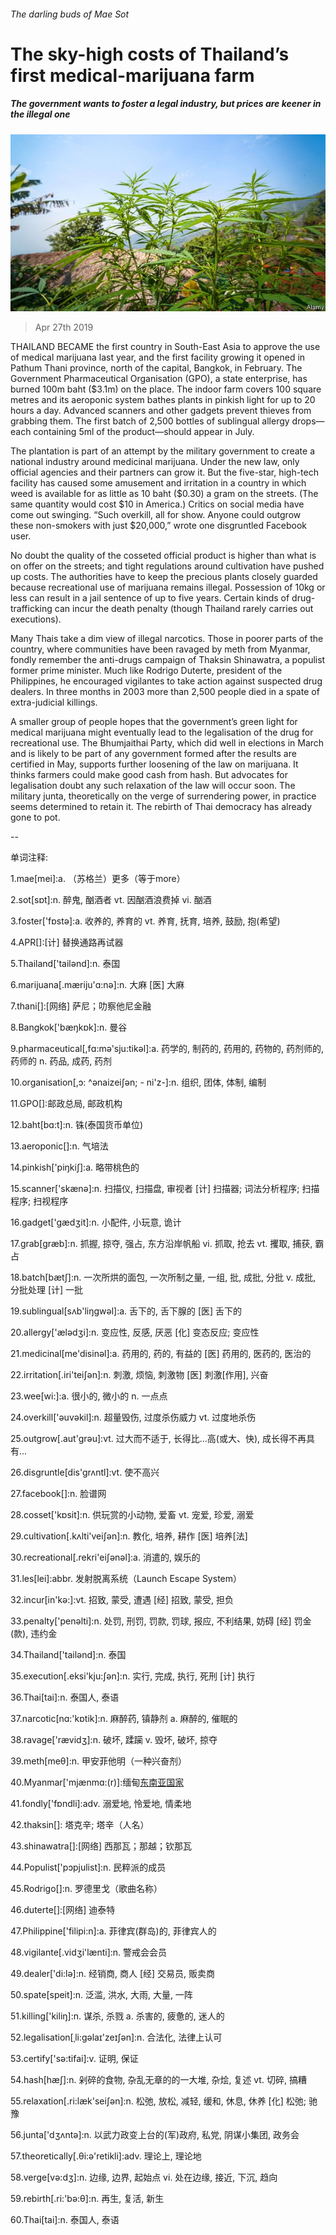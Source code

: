 ###### The darling buds of Mae Sot

# The sky-high costs of Thailand’s first medical-marijuana farm 

##### The government wants to foster a legal industry, but prices are keener in the illegal one 

![image](images/20190427_ASP003_0.jpg) 

> Apr 27th 2019 

THAILAND BECAME the first country in South-East Asia to approve the use of medical marijuana last year, and the first facility growing it opened in Pathum Thani province, north of the capital, Bangkok, in February. The Government Pharmaceutical Organisation (GPO), a state enterprise, has burned 100m baht ($3.1m) on the place. The indoor farm covers 100 square metres and its aeroponic system bathes plants in pinkish light for up to 20 hours a day. Advanced scanners and other gadgets prevent thieves from grabbing them. The first batch of 2,500 bottles of sublingual allergy drops—each containing 5ml of the product—should appear in July. 

The plantation is part of an attempt by the military government to create a national industry around medicinal marijuana. Under the new law, only official agencies and their partners can grow it. But the five-star, high-tech facility has caused some amusement and irritation in a country in which weed is available for as little as 10 baht ($0.30) a gram on the streets. (The same quantity would cost $10 in America.) Critics on social media have come out swinging. “Such overkill, all for show. Anyone could outgrow these non-smokers with just $20,000,” wrote one disgruntled Facebook user. 

No doubt the quality of the cosseted official product is higher than what is on offer on the streets; and tight regulations around cultivation have pushed up costs. The authorities have to keep the precious plants closely guarded because recreational use of marijuana remains illegal. Possession of 10kg or less can result in a jail sentence of up to five years. Certain kinds of drug-trafficking can incur the death penalty (though Thailand rarely carries out executions). 

Many Thais take a dim view of illegal narcotics. Those in poorer parts of the country, where communities have been ravaged by meth from Myanmar, fondly remember the anti-drugs campaign of Thaksin Shinawatra, a populist former prime minister. Much like Rodrigo Duterte, president of the Philippines, he encouraged vigilantes to take action against suspected drug dealers. In three months in 2003 more than 2,500 people died in a spate of extra-judicial killings. 

A smaller group of people hopes that the government’s green light for medical marijuana might eventually lead to the legalisation of the drug for recreational use. The Bhumjaithai Party, which did well in elections in March and is likely to be part of any government formed after the results are certified in May, supports further loosening of the law on marijuana. It thinks farmers could make good cash from hash. But advocates for legalisation doubt any such relaxation of the law will occur soon. The military junta, theoretically on the verge of surrendering power, in practice seems determined to retain it. The rebirth of Thai democracy has already gone to pot. 

-- 

 单词注释:

1.mae[mei]:a. （苏格兰）更多（等于more） 

2.sot[sɒt]:n. 醉鬼, 酗酒者 vt. 因酗酒浪费掉 vi. 酗酒 

3.foster['fɒstә]:a. 收养的, 养育的 vt. 养育, 抚育, 培养, 鼓励, 抱(希望) 

4.APR[]:[计] 替换通路再试器 

5.Thailand['tailәnd]:n. 泰国 

6.marijuana[.mæriju'ɑ:nә]:n. 大麻 [医] 大麻 

7.thani[]:[网络] 萨尼；叻察他尼金融 

8.Bangkok['bæŋkɒk]:n. 曼谷 

9.pharmaceutical[,fɑ:mә'sju:tikәl]:a. 药学的, 制药的, 药用的, 药物的, 药剂师的, 药师的 n. 药品, 成药, 药剂 

10.organisation[,ɔ: ^әnaizeiʃən; - ni'z-]:n. 组织, 团体, 体制, 编制 

11.GPO[]:邮政总局, 邮政机构 

12.baht[bɑ:t]:n. 铢(泰国货币单位) 

13.aeroponic[]:n. 气培法 

14.pinkish['piŋkiʃ]:a. 略带桃色的 

15.scanner['skænә]:n. 扫描仪, 扫描盘, 审视者 [计] 扫描器; 词法分析程序; 扫描程序; 扫视程序 

16.gadget['gædʒit]:n. 小配件, 小玩意, 诡计 

17.grab[græb]:n. 抓握, 掠夺, 强占, 东方沿岸帆船 vi. 抓取, 抢去 vt. 攫取, 捕获, 霸占 

18.batch[bætʃ]:n. 一次所烘的面包, 一次所制之量, 一组, 批, 成批, 分批 v. 成批, 分批处理 [计] 一批 

19.sublingual[sʌb'liŋgwәl]:a. 舌下的, 舌下腺的 [医] 舌下的 

20.allergy['ælәdʒi]:n. 变应性, 反感, 厌恶 [化] 变态反应; 变应性 

21.medicinal[me'disinәl]:a. 药用的, 药的, 有益的 [医] 药用的, 医药的, 医治的 

22.irritation[.iri'teiʃәn]:n. 刺激, 烦恼, 刺激物 [医] 刺激[作用], 兴奋 

23.wee[wi:]:a. 很小的, 微小的 n. 一点点 

24.overkill['әuvәkil]:n. 超量毁伤, 过度杀伤威力 vt. 过度地杀伤 

25.outgrow[.aut'grәu]:vt. 过大而不适于, 长得比...高(或大、快), 成长得不再具有... 

26.disgruntle[dis'grʌntl]:vt. 使不高兴 

27.facebook[]:n. 脸谱网 

28.cosset['kɒsit]:n. 供玩赏的小动物, 爱畜 vt. 宠爱, 珍爱, 溺爱 

29.cultivation[.kʌlti'veiʃәn]:n. 教化, 培养, 耕作 [医] 培养[法] 

30.recreational[.rekri'eiʃәnәl]:a. 消遣的, 娱乐的 

31.les[lei]:abbr. 发射脱离系统（Launch Escape System） 

32.incur[in'kә:]:vt. 招致, 蒙受, 遭遇 [经] 招致, 蒙受, 担负 

33.penalty['penәlti]:n. 处罚, 刑罚, 罚款, 罚球, 报应, 不利结果, 妨碍 [经] 罚金(款), 违约金 

34.Thailand['tailәnd]:n. 泰国 

35.execution[.eksi'kju:ʃәn]:n. 实行, 完成, 执行, 死刑 [计] 执行 

36.Thai[tai]:n. 泰国人, 泰语 

37.narcotic[nɑ:'kɒtik]:n. 麻醉药, 镇静剂 a. 麻醉的, 催眠的 

38.ravage['rævidʒ]:n. 破坏, 蹂躏 v. 毁坏, 破坏, 掠夺 

39.meth[meθ]:n. 甲安菲他明（一种兴奋剂） 

40.Myanmar['mjænmɑ:(r)]:缅甸[东南亚国家](即Burma) 

41.fondly['fɒndli]:adv. 溺爱地, 怜爱地, 情柔地 

42.thaksin[]: 塔克辛; 塔辛（人名） 

43.shinawatra[]:[网络] 西那瓦；那越；钦那瓦 

44.Populist['pɔpjulist]:n. 民粹派的成员 

45.Rodrigo[]:n. 罗德里戈（歌曲名称） 

46.duterte[]:[网络] 迪泰特 

47.Philippine['filipi:n]:a. 菲律宾(群岛)的, 菲律宾人的 

48.vigilante[.vidʒi'lænti]:n. 警戒会会员 

49.dealer['di:lә]:n. 经销商, 商人 [经] 交易员, 贩卖商 

50.spate[speit]:n. 泛滥, 洪水, 大雨, 大量, 一阵 

51.killing['kiliŋ]:n. 谋杀, 杀戮 a. 杀害的, 疲惫的, 迷人的 

52.legalisation[ˌli:gəlaɪ'zeɪʃən]:n. 合法化, 法律上认可 

53.certify['sә:tifai]:v. 证明, 保证 

54.hash[hæʃ]:n. 剁碎的食物, 杂乱无章的的一大堆, 杂烩, 复述 vt. 切碎, 搞糟 

55.relaxation[.ri:læk'seiʃәn]:n. 松弛, 放松, 减轻, 缓和, 休息, 休养 [化] 松弛; 驰豫 

56.junta['dʒʌntә]:n. 以武力政变上台的(军)政府, 私党, 阴谋小集团, 政务会 

57.theoretically[.θi:ә'retikli]:adv. 理论上, 理论地 

58.verge[vә:dʒ]:n. 边缘, 边界, 起始点 vi. 处在边缘, 接近, 下沉, 趋向 

59.rebirth[.ri:'bә:θ]:n. 再生, 复活, 新生 

60.Thai[tai]:n. 泰国人, 泰语 


